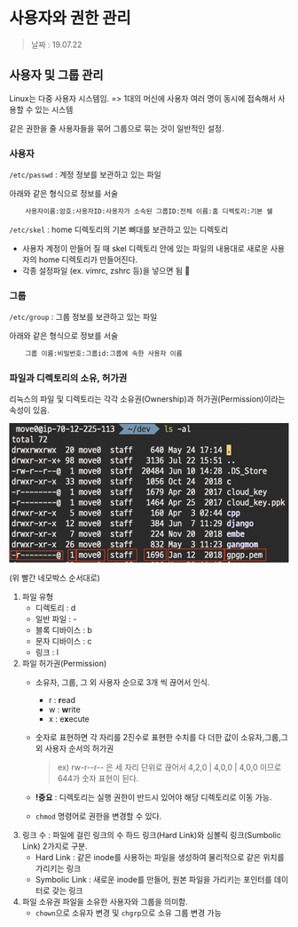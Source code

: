 사용자와 권한 관리
=========

> 날짜 : 19.07.22

## 사용자 및 그룹 관리

Linux는 다중 사용자 시스템임.
=> 1대의 머신에 사용자 여러 명이 동시에 접속해서 사용할 수 있는 시스템

같은 권한을 줄 사용자들을 묶어 그룹으로 묶는 것이 일반적인 설정.

### 사용자
`/etc/passwd` : 계정 정보를 보관하고 있는 파일

아래와 같은 형식으로 정보를 서술

```sh
    사용자이름:암호:사용자ID:사용자가 소속된 그룹ID:전체 이름:홈 디렉토리:기본 쉘
```

`/etc/skel` : home 디렉토리의 기본 뼈대를 보관하고 있는 디렉토리
- 사용자 계정이 만들어 질 때 skel 디렉토리 안에 있는 파일의 내용대로 새로운 사용자의 home 디렉토리가 만들어진다.
- 각종 설정파일 (ex. vimrc, zshrc 등)을 넣으면 됨

### 그룹
`/etc/group` : 그룹 정보를 보관하고 있는 파일

아래와 같은 형식으로 정보를 서술

```sh
    그룹 이름:비밀번호:그룹id:그룹에 속한 사용자 이름
```

### 파일과 디렉토리의 소유, 허가권

리눅스의 파일 및 디렉토리는 각각 소유권(Ownership)과 허가권(Permission)이라는 속성이 있음.

![](../assets/linux_file_auth_ex.png)

(위 빨간 네모박스 순서대로)
1. 파일 유형
    - 디렉토리 : d
    - 일반 파일 : -
    - 블록 디바이스 : b
    - 문자 디바이스 : c
    - 링크 : l
2. 파일 허가권(Permission)
    - 소유자, 그룹, 그 외 사용자 순으로 3개 씩 끊어서 인식.
        - r : **r**ead
        - w : **w**rite
        - x : e**x**ecute
    - 숫자로 표현하면 각 자리를 2진수로 표현한 수치를 다 더한 값이 소유자,그룹,그 외 사용자 순서의 허가권
        > ex) rw-r--r-- 은 세 자리 단위로 끊어서 4,2,0 | 4,0,0 | 4,0,0 이므로 644가 숫자 표현이 된다.

    - **!중요** : 디렉토리는 실행 권한이 반드시 있어야 해당 디렉토리로 이동 가능.
    - `chmod` 명령어로 권한을 변경할 수 있다.
3. 링크 수 : 파일에 걸린 링크의 수
    하드 링크(Hard Link)와 심볼릭 링크(Sumbolic Link) 2가지로 구분.
    - Hard Link : 같은 inode를 사용하는 파일을 생성하여 물리적으로 같은 위치를 가리키는 링크
    - Symbolic Link : 새로운 inode를 만들어, 원본 파일을 가리키는 포인터를 데이터로 갖는 링크
4. 파일 소유권
    파일을 소유한 사용자와 그룹을 의미함.
    - `chown`으로 소유자 변경 및 `chgrp`으로 소유 그룹 변경 가능
